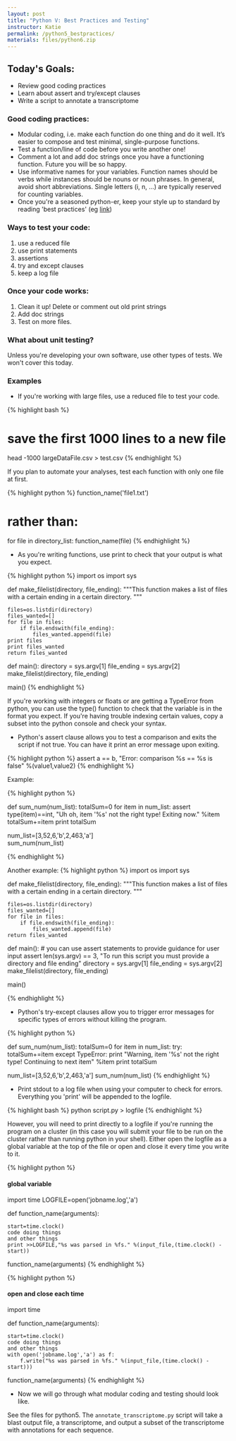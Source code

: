 ```yaml
---
layout: post
title: "Python V: Best Practices and Testing"
instructor: Katie
permalink: /python5_bestpractices/
materials: files/python6.zip
---
```



## Today's Goals: ##
- Review good coding practices
- Learn about assert and try/except clauses
- Write a script to annotate a transcriptome



### Good coding practices: ###

* Modular coding, i.e. make each function do one thing and do it well. It’s easier to compose and test minimal, single-purpose functions.
* Test a function/line of code before you write another one!
* Comment a lot and add doc strings once you have a functioning function. Future you will be so happy.
* Use informative names for your variables. Function names should be verbs while instances should be nouns or noun phrases. In general, avoid short abbreviations. Single letters (i, n, ...) are typically reserved for counting variables.
* Once you're a seasoned python-er, keep your style up to standard by reading 'best practices' (eg [link](https://www.memonic.com/user/pneff/folder/python/id/1bufp))


### Ways to test your code: ###

1. use a reduced file
2. use print statements
3. assertions
4. try and except clauses
5. keep a log file
	
	
### Once your code works: ###

1. Clean it up! Delete or comment out old print strings
2. Add doc strings
3. Test on more files.
	
	
### What about unit testing? ###
	
Unless you're developing your own software, use other types of tests. We won't cover this today.



### Examples ###

* If you're working with large files, use a reduced file to test your code. 

{% highlight bash %}
# save the first 1000 lines to a new file
head -1000 largeDataFile.csv > test.csv 
{% endhighlight %}

If you plan to automate your analyses, test each function with only one file at first.

{% highlight python %}
function_name('file1.txt')

# rather than:
for file in directory_list:
	function_name(file)
{% endhighlight %}

* As you're writing functions, use print to check that your output is what you expect.
	
{% highlight python %}
import os
import sys

def make_filelist(directory, file_ending):
	"""This function makes a list of files with a certain ending in a certain directory.
	"""
	
	files=os.listdir(directory)
	files_wanted=[]
	for file in files:
		if file.endswith(file_ending):
			files_wanted.append(file)
	print files
	print files_wanted
	return files_wanted

def main():
	directory = sys.argv[1]
	file_ending = sys.argv[2]
	make_filelist(directory, file_ending)

main()
{% endhighlight %}
	
If you're working with integers or floats or are getting a TypeError from python, you can use the type() function to check that the variable is in the format you expect. If you're having trouble indexing certain values, copy a subset into the python console and check your syntax.

* Python's assert clause allows you to test a comparison and exits the script if not true. You can have it print an error message upon exiting.

{% highlight python %}
assert a == b, "Error: comparison %s == %s is false" %(value1,value2)
{% endhighlight %}

Example: 
	
{% highlight python %}

def sum_num(num_list):
	totalSum=0
	for item in num_list:
		assert type(item)==int, "Uh oh, item '%s' not the right type! Exiting now." %item
		totalSum+=item
	print totalSum
	
num_list=[3,52,6,'b',2,463,'a']		
sum_num(num_list)

{% endhighlight %}

Another example: 
{% highlight python %}
import os
import sys

def make_filelist(directory, file_ending):
	"""This function makes a list of files with a certain ending in a certain directory.
	"""
	
	files=os.listdir(directory)
	files_wanted=[]
	for file in files:
		if file.endswith(file_ending):
			files_wanted.append(file)
	return files_wanted

def main():
	# you can use assert statements to provide guidance for user input
	assert len(sys.argv) == 3, "To run this script you must provide a directory and file ending"
	directory = sys.argv[1]
	file_ending = sys.argv[2]
	make_filelist(directory, file_ending)
	
main()

{% endhighlight %}

* Python's try-except clauses allow you to trigger error messages for specific types of errors without killing the program.
	
{% highlight python %}

def sum_num(num_list):
	totalSum=0
	for item in num_list:
		try:
			totalSum+=item
		except TypeError:
			print "Warning, item '%s' not the right type! Continuing to next item" %item
	print totalSum
		
num_list=[3,52,6,'b',2,463,'a']	
sum_num(num_list)
{% endhighlight %}

* Print stdout to a log file when using your computer to check for errors. Everything you 'print' will be appended to the logfile. 

{% highlight bash %}
python script.py > logfile
{% endhighlight %}
	
However, you will need to print directly to a logfile if you're running the program on a cluster (in this case you will submit your file to be run on the cluster rather than running python in your shell). Either open the logfile as a global variable at the top of the file or open and close it every time you write to it.
	
{% highlight python %}
#### global variable
import time
LOGFILE=open('jobname.log','a') 

def function_name(arguments):

	start=time.clock()
	code doing things
	and other things
	print >>LOGFILE,"%s was parsed in %fs." %(input_file,(time.clock() - start))

function_name(arguments)
{% endhighlight %}

{% highlight python %}
#### open and close each time
import time

def function_name(arguments):

	start=time.clock()
	code doing things
	and other things
	with open('jobname.log','a') as f:
		f.write("%s was parsed in %fs." %(input_file,(time.clock() - start)))

function_name(arguments)
{% endhighlight %}


* Now we will go through what modular coding and testing should look like.

See the files for python5. The `annotate_transcriptome.py` script will take a blast output file, a transcriptome, and output a subset of the transcriptome with annotations for each sequence.



	
